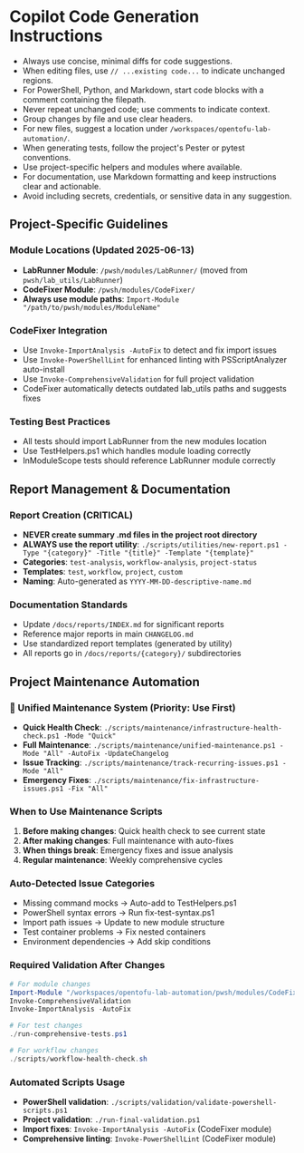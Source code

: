# Copilot Code Generation Instructions

- Always use concise, minimal diffs for code suggestions.
- When editing files, use `// ...existing code...` to indicate unchanged regions.
- For PowerShell, Python, and Markdown, start code blocks with a comment containing the filepath.
- Never repeat unchanged code; use comments to indicate context.
- Group changes by file and use clear headers.
- For new files, suggest a location under `/workspaces/opentofu-lab-automation/`.
- When generating tests, follow the project's Pester or pytest conventions.
- Use project-specific helpers and modules where available.
- For documentation, use Markdown formatting and keep instructions clear and actionable.
- Avoid including secrets, credentials, or sensitive data in any suggestion.

## Project-Specific Guidelines

### Module Locations (Updated 2025-06-13)
- **LabRunner Module**: `/pwsh/modules/LabRunner/` (moved from `pwsh/lab_utils/LabRunner`)
- **CodeFixer Module**: `/pwsh/modules/CodeFixer/` 
- **Always use module paths**: `Import-Module "/path/to/pwsh/modules/ModuleName"`

### CodeFixer Integration
- Use `Invoke-ImportAnalysis -AutoFix` to detect and fix import issues
- Use `Invoke-PowerShellLint` for enhanced linting with PSScriptAnalyzer auto-install
- Use `Invoke-ComprehensiveValidation` for full project validation
- CodeFixer automatically detects outdated lab_utils paths and suggests fixes

### Testing Best Practices
- All tests should import LabRunner from the new modules location
- Use TestHelpers.ps1 which handles module loading correctly
- InModuleScope tests should reference LabRunner module correctly

## Report Management & Documentation

### Report Creation (CRITICAL)
- **NEVER create summary .md files in the project root directory**
- **ALWAYS use the report utility**: `./scripts/utilities/new-report.ps1 -Type "{category}" -Title "{title}" -Template "{template}"`
- **Categories**: `test-analysis`, `workflow-analysis`, `project-status`
- **Templates**: `test`, `workflow`, `project`, `custom`
- **Naming**: Auto-generated as `YYYY-MM-DD-descriptive-name.md`

### Documentation Standards
- Update `/docs/reports/INDEX.md` for significant reports
- Reference major reports in main `CHANGELOG.md`
- Use standardized report templates (generated by utility)
- All reports go in `/docs/reports/{category}/` subdirectories

## Project Maintenance Automation

### 🚀 Unified Maintenance System (Priority: Use First)
- **Quick Health Check**: `./scripts/maintenance/infrastructure-health-check.ps1 -Mode "Quick"`
- **Full Maintenance**: `./scripts/maintenance/unified-maintenance.ps1 -Mode "All" -AutoFix -UpdateChangelog`
- **Issue Tracking**: `./scripts/maintenance/track-recurring-issues.ps1 -Mode "All"`
- **Emergency Fixes**: `./scripts/maintenance/fix-infrastructure-issues.ps1 -Fix "All"`

### When to Use Maintenance Scripts
1. **Before making changes**: Quick health check to see current state
2. **After making changes**: Full maintenance with auto-fixes
3. **When things break**: Emergency fixes and issue analysis
4. **Regular maintenance**: Weekly comprehensive cycles

### Auto-Detected Issue Categories
- Missing command mocks → Auto-add to TestHelpers.ps1
- PowerShell syntax errors → Run fix-test-syntax.ps1
- Import path issues → Update to new module structure
- Test container problems → Fix nested containers
- Environment dependencies → Add skip conditions

### Required Validation After Changes
```powershell
# For module changes
Import-Module "/workspaces/opentofu-lab-automation/pwsh/modules/CodeFixer"
Invoke-ComprehensiveValidation
Invoke-ImportAnalysis -AutoFix

# For test changes
./run-comprehensive-tests.ps1

# For workflow changes  
./scripts/workflow-health-check.sh
```

### Automated Scripts Usage
- **PowerShell validation**: `./scripts/validation/validate-powershell-scripts.ps1`
- **Project validation**: `./run-final-validation.ps1`
- **Import fixes**: `Invoke-ImportAnalysis -AutoFix` (CodeFixer module)
- **Comprehensive linting**: `Invoke-PowerShellLint` (CodeFixer module)